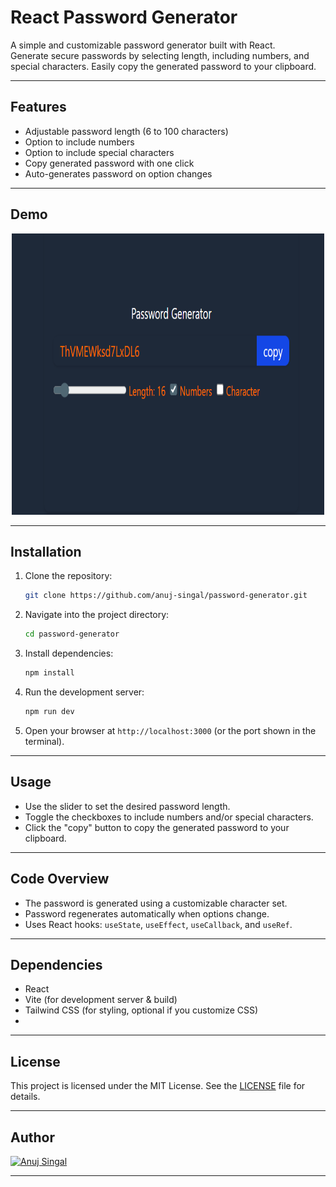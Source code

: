 # React Password Generator

A simple and customizable password generator built with React.  
Generate secure passwords by selecting length, including numbers, and special characters. Easily copy the generated password to your clipboard.

---

## Features

- Adjustable password length (6 to 100 characters)
- Option to include numbers
- Option to include special characters
- Copy generated password with one click
- Auto-generates password on option changes

---

## Demo

<p align="center">
  <img src="./screenshot.png" alt="Password Generator Screenshot" width="500" height="450px" />
</p>

---

## Installation

1. Clone the repository:
    ```bash
    git clone https://github.com/anuj-singal/password-generator.git
    ```
2. Navigate into the project directory:
    ```bash
    cd password-generator
    ```
3. Install dependencies:
    ```bash
    npm install
    ```
4. Run the development server:
    ```bash
    npm run dev
    ```
5. Open your browser at `http://localhost:3000` (or the port shown in the terminal).

---

## Usage

- Use the slider to set the desired password length.
- Toggle the checkboxes to include numbers and/or special characters.
- Click the "copy" button to copy the generated password to your clipboard.

---

## Code Overview

- The password is generated using a customizable character set.
- Password regenerates automatically when options change.
- Uses React hooks: `useState`, `useEffect`, `useCallback`, and `useRef`.

---

## Dependencies

- React
- Vite (for development server & build)
- Tailwind CSS (for styling, optional if you customize CSS)
- 
---

## License

This project is licensed under the MIT License.
See the [LICENSE](LICENSE) file for details.

---

## Author

[![Anuj Singal](https://img.shields.io/badge/Anuj%20Singal-000000?style=for-the-badge&logo=github&logoColor=white)](https://github.com/anuj-singal)

---
